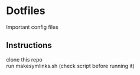 # Dotfiles

Important config files

## Instructions

clone this repo  
run makesymlinks.sh (check script before running it)  




